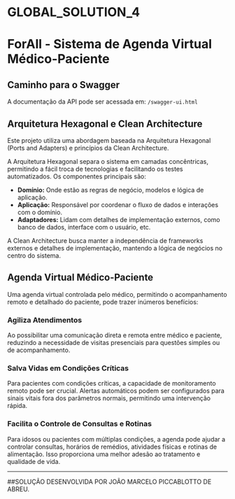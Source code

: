 # GLOBAL_SOLUTION_4

# ForAll - Sistema de Agenda Virtual Médico-Paciente

## Caminho para o Swagger

A documentação da API pode ser acessada em: `/swagger-ui.html`

## Arquitetura Hexagonal e Clean Architecture

Este projeto utiliza uma abordagem baseada na Arquitetura Hexagonal (Ports and Adapters) e princípios da Clean Architecture.

A Arquitetura Hexagonal separa o sistema em camadas concêntricas, permitindo a fácil troca de tecnologias e facilitando os testes automatizados. Os componentes principais são:

- **Domínio:** Onde estão as regras de negócio, modelos e lógica de aplicação.
- **Aplicação:** Responsável por coordenar o fluxo de dados e interações com o domínio.
- **Adaptadores:** Lidam com detalhes de implementação externos, como banco de dados, interface com o usuário, etc.

A Clean Architecture busca manter a independência de frameworks externos e detalhes de implementação, mantendo a lógica de negócios no centro do sistema.

## Agenda Virtual Médico-Paciente

Uma agenda virtual controlada pelo médico, permitindo o acompanhamento remoto e detalhado do paciente, pode trazer inúmeros benefícios:

### Agiliza Atendimentos

Ao possibilitar uma comunicação direta e remota entre médico e paciente, reduzindo a necessidade de visitas presenciais para questões simples ou de acompanhamento.

### Salva Vidas em Condições Críticas

Para pacientes com condições críticas, a capacidade de monitoramento remoto pode ser crucial. Alertas automáticos podem ser configurados para sinais vitais fora dos parâmetros normais, permitindo uma intervenção rápida.

### Facilita o Controle de Consultas e Rotinas

Para idosos ou pacientes com múltiplas condições, a agenda pode ajudar a controlar consultas, horários de remédios, atividades físicas e rotinas de alimentação. Isso proporciona uma melhor adesão ao tratamento e qualidade de vida.

---

##SOLUÇÃO DESENVOLVIDA POR JOÃO MARCELO PICCABLOTTO DE ABREU.
